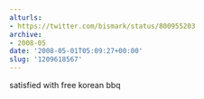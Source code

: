 ```yaml
---
alturls:
- https://twitter.com/bismark/status/800955203
archive:
- 2008-05
date: '2008-05-01T05:09:27+00:00'
slug: '1209618567'
---
```


satisfied with free korean bbq

